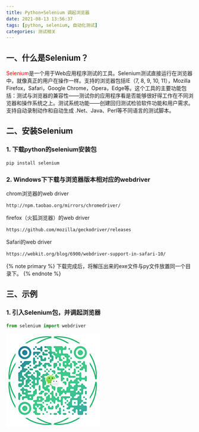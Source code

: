 ```yaml
---
title: Python+Selenium 调起浏览器
date: 2021-08-13 13:56:37
tags: [python, selenium, 自动化测试]
categories: 测试相关
---
```

## 一、什么是Selenium？
<font color=red>Selenium</font>是一个用于Web应用程序测试的工具。Selenium测试直接运行在浏览器中，就像真正的用户在操作一样。支持的浏览器包括IE（7, 8, 9, 10, 11），Mozilla Firefox，Safari，Google Chrome，Opera，Edge等。这个工具的主要功能包括：测试与浏览器的兼容性——测试你的应用程序看是否能够很好得工作在不同浏览器和操作系统之上。测试系统功能——创建回归测试检验软件功能和用户需求。支持自动录制动作和自动生成 .Net、Java、Perl等不同语言的测试脚本。
## 二、安装Selenium
### 1. 下载python的selenium安装包
``` bash
pip install selenium
```
### 2. Windows下下载与浏览器版本相对应的webdriver
chrom浏览器的web driver
``` bash
http://npm.taobao.org/mirrors/chromedriver/
```
firefox（火狐浏览器）的web driver
``` bash
https://github.com/mozilla/geckodriver/releases
```
Safari的web driver
``` bash
https://webkit.org/blog/6900/webdriver-support-in-safari-10/
```
{% note primary %}
下载完成后，将解压出来的exe文件与py文件放置同一个目录下。
{% endnote %}
## 三、示例
### 1. 引入Selenium包，并调起浏览器
``` javascript
from selenium import webdriver
```
![添加微信](Python-Selenium/WX_QR_code.png)